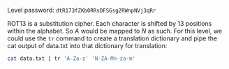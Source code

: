 Level password: `dtR173fZKb0RRsDFSGsg2RWnpNVj3qRr`

ROT13 is a substitution cipher. Each character is shifted by 13 positions within the alphabet. So *A* would be mapped to *N* as such. For this level, we could use the `tr` command to create a translation dictionary and pipe the cat output of data.txt into that dictionary for translation:

```sh
cat data.txt | tr 'A-Za-z' 'N-ZA-Mn-za-m'
```